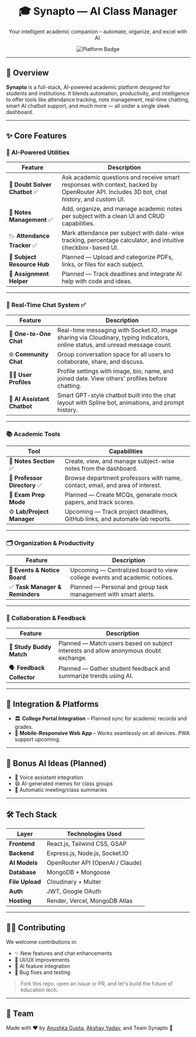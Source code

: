 <h1 align="center">🎓 Synapto — AI Class Manager</h1>
<p align="center">
  Your intelligent academic companion – automate, organize, and excel with AI.
</p>

<p align="center">
  <img src="https://img.shields.io/badge/Platform-Web%20App-green" alt="Platform Badge"/>
</p>

---

## 🌟 Overview

**Synapto** is a full-stack, AI-powered academic platform designed for students and institutions. It blends automation, productivity, and intelligence to offer tools like attendance tracking, note management, real-time chatting, smart AI chatbot support, and much more — all under a single sleek dashboard.

---

## ✨ Core Features

### 🧠 AI-Powered Utilities

| Feature                  | Description |
|--------------------------|-------------|
| 🤖 **Doubt Solver Chatbot** ✅ | Ask academic questions and receive smart responses with context, backed by OpenRouter API. Includes 3D bot, chat history, and custom UI. |
| 📝 **Notes Management** ✅ | Add, organize, and manage academic notes per subject with a clean UI and CRUD capabilities. |
| 📉 **Attendance Tracker** ✅ | Mark attendance per subject with date-wise tracking, percentage calculator, and intuitive checkbox-based UI. |
| 📂 **Subject Resource Hub** | Planned — Upload and categorize PDFs, links, or files for each subject. |
| 📌 **Assignment Helper** | Planned — Track deadlines and integrate AI help with code and ideas. |

---

### 💬 Real-Time Chat System ✅

| Feature         | Description |
|-----------------|-------------|
| 👥 **One-to-One Chat** | Real-time messaging with Socket.IO, image sharing via Cloudinary, typing indicators, online status, and unread message count. |
| 🌐 **Community Chat** | Group conversation space for all users to collaborate, share, and discuss. |
| 🧑‍🎓 **User Profiles** | Profile settings with image, bio, name, and joined date. View others' profiles before chatting. |
| 🧠 **AI Assistant Chatbot** | Smart GPT-style chatbot built into the chat layout with Spline bot, animations, and prompt history. |

---

### 📚 Academic Tools

| Tool                     | Capabilities |
|--------------------------|--------------|
| 📒 **Notes Section** ✅ | Create, view, and manage subject-wise notes from the dashboard. |
| 🧾 **Professor Directory** ✅ | Browse department professors with name, contact, email, and area of interest. |
| 🧪 **Exam Prep Mode** | Planned — Create MCQs, generate mock papers, and track scores. |
| ⚙️ **Lab/Project Manager** | Upcoming — Track project deadlines, GitHub links, and automate lab reports. |

---

### 🗂️ Organization & Productivity

| Feature | Description |
|--------|-------------|
| 📢 **Events & Notice Board** | Upcoming — Centralized board to view college events and academic notices. |
| ✅ **Task Manager & Reminders** | Planned — Personal and group task management with smart alerts. |

---

### 👥 Collaboration & Feedback

| Feature | Description |
|--------|-------------|
| 🔗 **Study Buddy Match** | Planned — Match users based on subject interests and allow anonymous doubt exchange. |
| 🗣️ **Feedback Collector** | Planned — Gather student feedback and summarize trends using AI. |

---

## 🔌 Integration & Platforms

- 🏛️ **College Portal Integration** – Planned sync for academic records and grades.
- 📱 **Mobile-Responsive Web App** – Works seamlessly on all devices. PWA support upcoming.

---

## 🧪 Bonus AI Ideas (Planned)

- 🎤 Voice assistant integration
- 😄 AI-generated memes for class groups
- 🧾 Automatic meeting/class summaries

---

## 🛠️ Tech Stack

| Layer       | Technologies Used |
|-------------|------------------|
| **Frontend**  | React.js, Tailwind CSS,  GSAP |
| **Backend**   | Express.js, Node.js, Socket.IO |
| **AI Models** | OpenRouter API (OpenAI / Claude) |
| **Database**  | MongoDB + Mongoose |
| **File Upload** | Cloudinary + Multer |
| **Auth**       | JWT, Google OAuth |
| **Hosting**    | Render, Vercel, MongoDB Atlas |

---

## 🧑‍💻 Contributing

We welcome contributions in:
- ✨ New features and chat enhancements
- 🎨 UI/UX improvements
- 🧠 AI feature integration
- 🧪 Bug fixes and testing

> Fork this repo, open an issue or PR, and let's build the future of education tech.

---


## 🤝 Team

Made with ❤️ by [Anushka Gupta](https://github.com/anushkagupta-06), [Akshay Yadav](https://github.com/MNNITAK), and Team Synapto 🚀  
